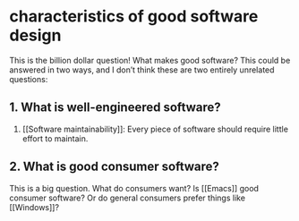 # characteristics of good software design

This is the billion dollar question! What makes good software? This could be answered in two ways, and I don&rsquo;t think these are two entirely unrelated questions:


## 1. What is well-engineered software?

1.  [[Software maintainability]]: Every piece of software should require little effort to maintain.


## 2. What is good consumer software?

This is a big question. What do consumers want? Is [[Emacs]] good consumer software? Or do general consumers prefer things like [[Windows]]?


